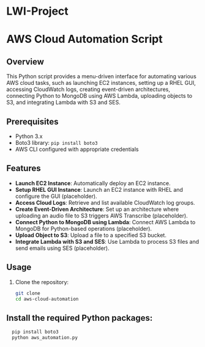 # LWI-Project
# AWS Cloud Automation Script

## Overview
This Python script provides a menu-driven interface for automating various AWS cloud tasks, such as launching EC2 instances, setting up a RHEL GUI, accessing CloudWatch logs, creating event-driven architectures, connecting Python to MongoDB using AWS Lambda, uploading objects to S3, and integrating Lambda with S3 and SES.

## Prerequisites
- Python 3.x
- Boto3 library: `pip install boto3`
- AWS CLI configured with appropriate credentials

## Features
- **Launch EC2 Instance**: Automatically deploy an EC2 instance.
- **Setup RHEL GUI Instance**: Launch an EC2 instance with RHEL and configure the GUI (placeholder).
- **Access Cloud Logs**: Retrieve and list available CloudWatch log groups.
- **Create Event-Driven Architecture**: Set up an architecture where uploading an audio file to S3 triggers AWS Transcribe (placeholder).
- **Connect Python to MongoDB using Lambda**: Connect AWS Lambda to MongoDB for Python-based operations (placeholder).
- **Upload Object to S3**: Upload a file to a specified S3 bucket.
- **Integrate Lambda with S3 and SES**: Use Lambda to process S3 files and send emails using SES (placeholder).

## Usage
1. Clone the repository:
   ```bash
   git clone 
   cd aws-cloud-automation
  ## Install the required Python packages:
  ```bash
    pip install boto3
    python aws_automation.py
